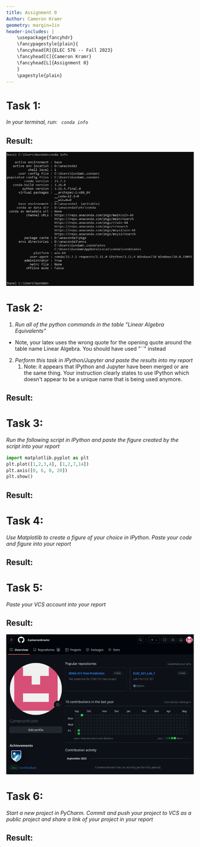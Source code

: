```yaml
---
title: Assignment 0
Author: Cameron Kramr
geometry: margin=1in
header-includes: |
	\usepackage{fancyhdr} 
	\fancypagestyle{plain}{ 
	\fancyhead[R]{ELEC 576 -- Fall 2023}
	\fancyhead[C]{Cameron Kramr}
	\fancyhead[L]{Assignment 0}
	}
	\pagestyle{plain}
---
```

# Task 1:
*In your terminal, run: ``` conda info```*

## Result:

![CondaInfo](assets/image-20230912160428290.png)

# Task 2:
1. *Run all of the python commands in the table "Linear Algebra Equivalents"* 
  - Note, your latex uses the wrong quote for the opening quote around the table name Linear Algebra. You should have used "\`\`" instead 
2. *Perform this task in IPython/Jupyter and paste the results into my report*
   1. Note: it appears that IPython and Jupyter have been merged or are the same thing. Your instruction clearly states to use IPython which doesn't appear to be a unique name that is being used anymore.


## Result:

# Task 3:
*Run the following script in IPython and paste the figure created by the script into your report*

``` python
import matplotlib.pyplot as plt
plt.plot([1,2,3,4], [1,2,7,14])
plt.axis([0, 6, 0, 20])
plt.show()
```
## Result:

# Task 4:

*Use Matplotlib to create a figure of your choice in IPython. Paste your code and figure into your report*

## Result:

# Task 5:
*Paste your VCS account into your report*

## Result:

![GitHub VSC account profile page](assets/Pasted%20image%2020230906124425.png)

# Task 6:
*Start a new project in PyCharm. Commit and push your project to VCS as a public project and share a link of your project in your report*

## Result:
